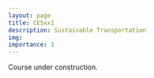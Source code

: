 ```yaml
---
layout: page
title: CE5xx1
description: Sustainable Transportation
img:
importance: 1
---
```


Course under construction.
